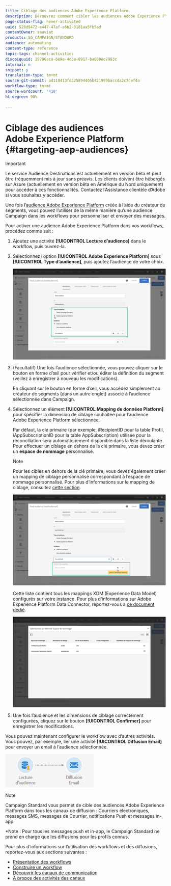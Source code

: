 ```yaml
---
title: Ciblage des audiences Adobe Experience Platform
description: Découvrez comment cibler les audiences Adobe Experience Platform dans les workflows.
page-status-flag: never-activated
uuid: 528d9472-e447-47af-a6b2-3181aa5fb5ad
contentOwner: sauviat
products: SG_CAMPAIGN/STANDARD
audience: automating
content-type: reference
topic-tags: channel-activities
discoiquuid: 19796aca-6e9e-4d3a-8917-ba660ec7993c
internal: n
snippet: y
translation-type: tm+mt
source-git-commit: ad110413fd325894405b421999baccda2c7cef4a
workflow-type: tm+mt
source-wordcount: '418'
ht-degree: 90%

---
```



# Ciblage des audiences Adobe Experience Platform {#targeting-aep-audiences}

>[!IMPORTANT]
>
>Le service Audience Destinations est actuellement en version bêta et peut être fréquemment mis à jour sans préavis. Les clients doivent être hébergés sur Azure (actuellement en version bêta en Amérique du Nord uniquement) pour accéder à ces fonctionnalités. Contactez l’Assistance clientèle d’Adobe si vous souhaitez y accéder.

Une fois l’[audience Adobe Experience Platform](../../audiences/using/aep-about-audience-destinations-service.md) créée à l’aide du créateur de segments, vous pouvez l’utiliser de la même manière qu’une audience Campaign dans les workflows pour personnaliser et envoyer des messages.

Pour activer une audience Adobe Experience Platform dans vos workflows, procédez comme suit :

1. Ajoutez une activité **[!UICONTROL Lecture d’audience]** dans le workflow, puis ouvrez-la.

1. Sélectionnez l’option **[!UICONTROL Adobe Experience Platform]** sous **[!UICONTROL Type d’audience]**, puis ajoutez l’audience de votre choix.

   ![](assets/aep_wkf_readaudience.png)

1. (Facultatif) Une fois l’audience sélectionnée, vous pouvez cliquer sur le bouton en forme d’œil pour vérifier et/ou éditer la définition du segment (veillez à enregistrer à nouveau les modifications).

   En cliquant sur le bouton en forme d’œil, vous accédez simplement au créateur de segments (dans un autre onglet) associé à l’audience sélectionnée dans Campaign.

1. Sélectionnez un élément **[!UICONTROL Mapping de données Platform]** pour spécifier la dimension de ciblage souhaitée pour l’audience Adobe Experience Platform sélectionnée.

   Par défaut, la clé primaire (par exemple, iRecipientID pour la table Profil, iAppSubscriptionID pour la table AppSubscription) utilisée pour la réconciliation sera automatiquement disponible dans la liste déroulante. Pour effectuer un ciblage en dehors de la clé primaire, vous devez créer un **espace de nommage** personnalisé.

   >[!NOTE]
   >
   >Pour les cibles en dehors de la clé primaire, vous devez également créer un mapping de ciblage personnalisé correspondant à l’espace de nommage personnalisé. Pour plus d’informations sur le mapping de ciblage, consultez [cette section](../../administration/using/target-mappings-in-campaign.md).

   ![](assets/aep_wkf_readaudience_namespace.png)

   Cette liste contient tous les mappings XDM (Experience Data Model) configurés sur votre instance. Pour plus d’informations sur Adobe Experience Platform Data Connector, reportez-vous à [ce document dédié](../../developing/using/aep-about-data-connector.md).

   ![](assets/aep_wkf_readaudience_namespace2.png)

1. Une fois l’audience et les dimensions de ciblage correctement configurées, cliquez sur le bouton **[!UICONTROL Confirmer]** pour enregistrer les modifications.

Vous pouvez maintenant configurer le workflow avec d’autres activités. Vous pouvez, par exemple, lier une activité **[!UICONTROL Diffusion Email]** pour envoyer un email à l’audience sélectionnée.

![](assets/aep_wkf_email.png)

>[!NOTE]
>
>Campaign Standard vous permet de cible des audiences Adobe Experience Platform dans tous les canaux de diffusion : Courriers électroniques, messages SMS, messages de Courrier, notifications Push et messages in-app.
>
>*Note : Pour tous les messages push et in-app, le Campaign Standard ne prend en charge que les diffusions pour les profils connus.

Pour plus d’informations sur l’utilisation des workflows et des diffusions, reportez-vous aux sections suivantes :

* [Présentation des workflows](../../automating/using/get-started-workflows.md)
* [Construire un workflow](../../automating/using/building-a-workflow.md)
* [Découvrir les canaux de communication](../../channels/using/get-started-communication-channels.md)
* [A propos des activités des canaux](../../automating/using/about-channel-activities.md)
